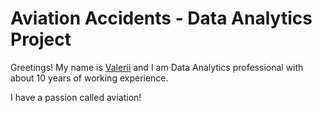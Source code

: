 # Aviation Accidents - Data Analytics Project

Greetings! My name is [Valerii](https://www.linkedin.com/in/valeriivelicu/) and I am Data Analytics professional with about 10 years of working experience. 

I have a passion called aviation!